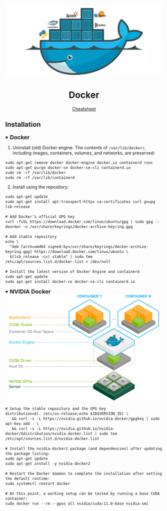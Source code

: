 <div align="center">
<img width="800px" src="data/docker.png">

Docker
=============================

<div align="center">
    <a href="data/docker_cheatsheet.pdf">Cheatsheet</a>
</div>
</div>

## Installation

<details open>
<summary><b style="font-size:18px">Docker</b></summary>

1. Uninstall (old) Docker engine. The contents of `/var/lib/docker/`, including 
images, containers, volumes, and networks, are preserved:
```shell
sudo apt-get remove docker docker-engine docker.io containerd runc
sudo apt-get purge docker-ce docker-ce-cli containerd.io
sudo rm -rf /var/lib/docker
sudo rm -rf /var/lib/containerd
```

2. Install using the repository:
```shell
sudo apt-get update
sudo apt-get install apt-transport-https ca-certificates curl gnupg lsb-release

# Add Docker’s official GPG key
curl -fsSL https://download.docker.com/linux/ubuntu/gpg | sudo gpg --dearmor -o /usr/share/keyrings/docker-archive-keyring.gpg

# Add stable repository
echo \
  "deb [arch=amd64 signed-by=/usr/share/keyrings/docker-archive-keyring.gpg] https://download.docker.com/linux/ubuntu \
  $(lsb_release -cs) stable" | sudo tee /etc/apt/sources.list.d/docker.list > /dev/null

# Install the latest version of Docker Engine and containerd
sudo apt-get update
sudo apt-get install docker-ce docker-ce-cli containerd.io
```

</details>

<details open>
<summary><b style="font-size:18px">NVIDIA Docker</b></summary>

<div align="center"><img width="480" src="data/nvidia_docker.png"></div>

```shell
# Setup the stable repository and the GPG key
distribution=$(. /etc/os-release;echo $ID$VERSION_ID) \
   && curl -s -L https://nvidia.github.io/nvidia-docker/gpgkey | sudo apt-key add - \
   && curl -s -L https://nvidia.github.io/nvidia-docker/$distribution/nvidia-docker.list | sudo tee /etc/apt/sources.list.d/nvidia-docker.list

# Install the nvidia-docker2 package (and dependencies) after updating the package listing:
sudo apt-get update
sudo apt-get install -y nvidia-docker2

# Restart the Docker daemon to complete the installation after setting the default runtime:
sudo systemctl restart docker

# At this point, a working setup can be tested by running a base CUDA container:
sudo docker run --rm --gpus all nvidia/cuda:11.0-base nvidia-smi
```

</details>
